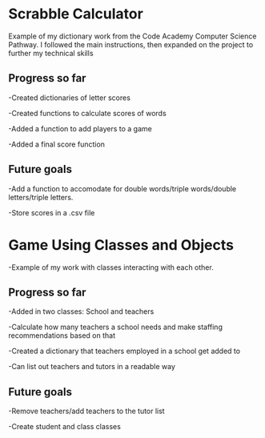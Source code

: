 # Scrabble Calculator
Example of my dictionary work from the Code Academy Computer Science Pathway. I followed the main instructions, then expanded on the project to further my technical skills

## Progress so far

-Created dictionaries of letter scores

-Created functions to calculate scores of words

-Added a function to add players to a game

-Added a final score function

## Future goals

-Add a function to accomodate for double words/triple words/double letters/triple letters.

-Store scores in a .csv file

# Game Using Classes and Objects
-Example of my work with classes interacting with each other.

## Progress so far

-Added in two classes: School and teachers

-Calculate how many teachers a school needs and make staffing recommendations based on that

-Created a dictionary that teachers employed in a school get added to

-Can list out teachers and tutors in a readable way

## Future goals 

-Remove teachers/add teachers to the tutor list

-Create student and class classes
